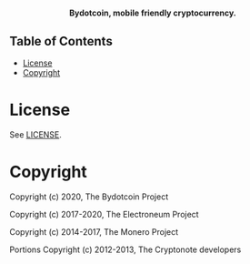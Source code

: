 <p align="center">
</p>
<h4 align="center">Bydotcoin, mobile friendly cryptocurrency. </h4>

## Table of Contents


 * [License](#License)
 * [Copyright](#Copyright)



# License

See [LICENSE](LICENSE).

# Copyright
Copyright (c) 2020, The Bydotcoin Project

Copyright (c) 2017-2020, The Electroneum Project

Copyright (c) 2014-2017, The Monero Project

Portions Copyright (c) 2012-2013, The Cryptonote developers
